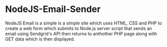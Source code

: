 NodeJS-Email-Sender
===================
NodeJS Email is a simple is a simple site which uses HTML, CSS and PHP to create a web form which submits to Node.js server script that sends an email using Sendgrid's API then returns to anthother PHP page along with GET data which is then displayed.
